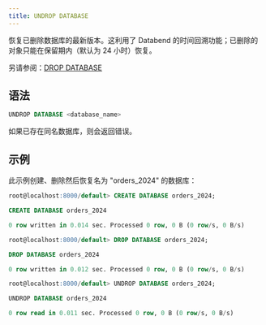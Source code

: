 ```yaml
---
title: UNDROP DATABASE
---
```


恢复已删除数据库的最新版本。这利用了 Databend 的时间回溯功能；已删除的对象只能在保留期内（默认为 24 小时）恢复。

另请参阅：[DROP DATABASE](ddl-drop-database.md)

## 语法

```sql
UNDROP DATABASE <database_name>
```

如果已存在同名数据库，则会返回错误。

## 示例

此示例创建、删除然后恢复名为 "orders_2024" 的数据库：

```sql
root@localhost:8000/default> CREATE DATABASE orders_2024;

CREATE DATABASE orders_2024

0 row written in 0.014 sec. Processed 0 row, 0 B (0 row/s, 0 B/s)

root@localhost:8000/default> DROP DATABASE orders_2024;

DROP DATABASE orders_2024

0 row written in 0.012 sec. Processed 0 row, 0 B (0 row/s, 0 B/s)

root@localhost:8000/default> UNDROP DATABASE orders_2024;

UNDROP DATABASE orders_2024

0 row read in 0.011 sec. Processed 0 row, 0 B (0 row/s, 0 B/s)
```